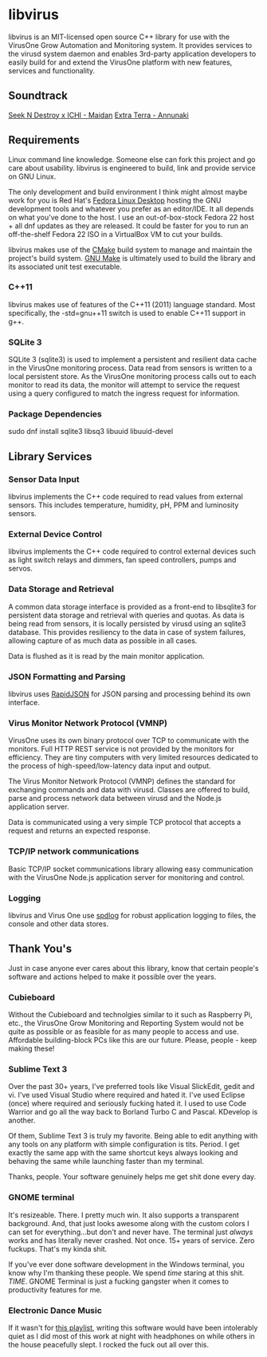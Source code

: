 # libvirus
libvirus is an MIT-licensed open source C++ library for use with the VirusOne Grow Automation and Monitoring system. It provides services to the virusd system daemon and enables 3rd-party application developers to easily build for and extend the VirusOne platform with new features, services and functionality.

## Soundtrack
[Seek N Destroy x ICHI - Maidan](https://soundcloud.com/seek-n-destroy/seek-n-destroy-x-ichi-maidan-original-mix)
[Extra Terra - Annunaki](https://soundcloud.com/trapmusic/extra-terra-annunaki-edm-com-exclusive)

## Requirements

Linux command line knowledge. Someone else can fork this project and go care about usability. libvirus is engineered to build, link and provide service on GNU Linux.

The only development and build environment I think might almost maybe work for you is Red Hat's [Fedora Linux Desktop](https://getfedora.org/) hosting the GNU development tools and whatever you prefer as an editor/IDE. It all depends on what you've done to the host. I use an out-of-box-stock Fedora 22 host + all dnf updates as they are released. It could be faster for you to run an off-the-shelf Fedora 22 ISO in a VirtualBox VM to cut your builds.

libvirus makes use of the [CMake](http://www.cmake.org/) build system to manage and maintain the project's build system. [GNU Make](http://www.gnu.org/software/make/) is ultimately used to build the library and its associated unit test executable.

### C++11
libvirus makes use of features of the C++11 (2011) language standard. Most specifically, the -std=gnu++11 switch is used to enable C++11 support in g++.

### SQLite 3

SQLite 3 (sqlite3) is used to implement a persistent and resilient data cache in the VirusOne monitoring process. Data read from sensors is written to a local persistent store. As the VirusOne monitoring process calls out to each monitor to read its data, the monitor will attempt to service the request using a query configured to match the ingress request for information.

### Package Dependencies
sudo dnf install sqlite3 libsq3 libuuid libuuid-devel

## Library Services

### Sensor Data Input
libvirus implements the C++ code required to read values from external sensors. This includes temperature, humidity, pH, PPM and luminosity sensors.

### External Device Control
libvirus implements the C++ code required to control external devices such as light switch relays and dimmers, fan speed controllers, pumps and servos.

### Data Storage and Retrieval
A common data storage interface is provided as a front-end to libsqlite3 for persistent data storage and retrieval with queries and quotas. As data is being read from sensors, it is locally persisted by virusd using an sqlite3 database. This provides resiliency to the data in case of system failures, allowing capture of as much data as possible in all cases.

Data is flushed as it is read by the main monitor application.

### JSON Formatting and Parsing
libvirus uses [RapidJSON](https://github.com/miloyip/rapidjson) for JSON parsing and processing behind its own interface.

### Virus Monitor Network Protocol (VMNP)
VirusOne uses its own binary protocol over TCP to communicate with the monitors. Full HTTP REST service is not provided by the monitors for efficiency. They are tiny computers with very limited resources dedicated to the process of high-speed/low-latency data input and output.

The Virus Monitor Network Protocol (VMNP) defines the standard for exchanging commands and data with virusd. Classes are offered to build, parse and process network data between virusd and the Node.js application server.

Data is communicated using a very simple TCP protocol that accepts a request and returns an expected response.

### TCP/IP network communications
Basic TCP/IP socket communications library allowing easy communication with the VirusOne Node.js application server for monitoring and control.

### Logging
libvirus and Virus One use [spdlog](https://github.com/gabime/spdlog) for robust application logging to files, the console and other data stores.

## Thank You's
Just in case anyone ever cares about this library, know that certain people's software and actions helped to make it possible over the years.

### Cubieboard
Without the Cubieboard and technolgies similar to it such as Raspberry Pi, etc., the VirusOne Grow Monitoring and Reporting System would not be quite as possible or as feasible for as many people to access and use. Affordable building-block PCs like this are our future. Please, people - keep making these!

### Sublime Text 3
Over the past 30+ years, I've preferred tools like Visual SlickEdit, gedit and vi. I've used Visual Studio where required and hated it. I've used Eclipse (once) where required and seriously fucking hated it. I used to use Code Warrior and go all the way back to Borland Turbo C and Pascal. KDevelop is another.

Of them, Sublime Text 3 is truly my favorite. Being able to edit anything with any tools on any platform with simple configuration is tits. Period. I get exactly the same app with the same shortcut keys always looking and behaving the same while launching faster than my terminal.

Thanks, people. Your software genuinely helps me get shit done every day.

### GNOME terminal
It's resizeable. There. I pretty much win. It also supports a transparent background. And, that just looks awesome along with the custom colors I can set for everything...but don't and never have. The terminal just *always* works and has literally never crashed. Not once. 15+ years of service. Zero fuckups. That's my kinda shit.

If you've ever done software development in the Windows terminal, you know why I'm thanking these people. We spend *time* staring at this shit. *TIME*. GNOME Terminal is just a fucking gangster when it comes to productivity features for me.

### Electronic Dance Music
If it wasn't for [this playlist](https://soundcloud.com/vctech/sets/favorites-2015), writing this software would have been intolerably quiet as I did most of this work at night with headphones on while others in the house peacefully slept. I rocked the fuck out all over this.
